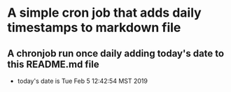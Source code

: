 A simple cron job that adds daily timestamps to markdown file
============================================================
## A chronjob run once daily adding today's date to this README.md file
* today's date is Tue Feb  5 12:42:54 MST 2019
